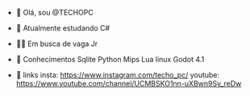 - 👋 Olá, sou @TECHOPC
- 🌱 Atualmente estudando C#

- :male_detective: Em busca de vaga Jr

- :book: Conhecimentos
  Sqlite
  Python
  Mips
  Lua
  linux
  Godot 4.1
  

- :link: links
  insta: https://www.instagram.com/techo_pc/
  youtube: https://www.youtube.com/channel/UCMBSKO1nn-uXBwn9Sy_reDw
<!---  - 📫 --->

<!---
TECHOPC/TECHOPC is a ✨ special ✨ repository because its `README.md` (this file) appears on your GitHub profile.
You can click the Preview link to take a look at your changes.
--->
